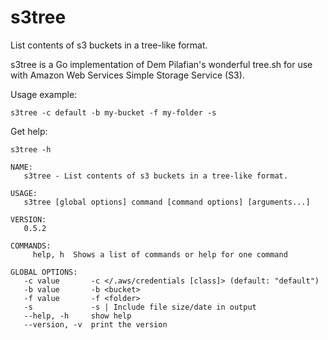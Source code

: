 # s3tree

List contents of s3 buckets in a tree-like format.

s3tree is a Go implementation of Dem Pilafian's wonderful tree.sh for use with Amazon Web Services Simple Storage Service (S3).

Usage example:
```
s3tree -c default -b my-bucket -f my-folder -s
```

Get help:
```
s3tree -h
```

```
NAME:
   s3tree - List contents of s3 buckets in a tree-like format.

USAGE:
   s3tree [global options] command [command options] [arguments...]

VERSION:
   0.5.2

COMMANDS:
     help, h  Shows a list of commands or help for one command

GLOBAL OPTIONS:
   -c value       -c </.aws/credentials [class]> (default: "default")
   -b value       -b <bucket>
   -f value       -f <folder>
   -s             -s | Include file size/date in output
   --help, -h     show help
   --version, -v  print the version
```

